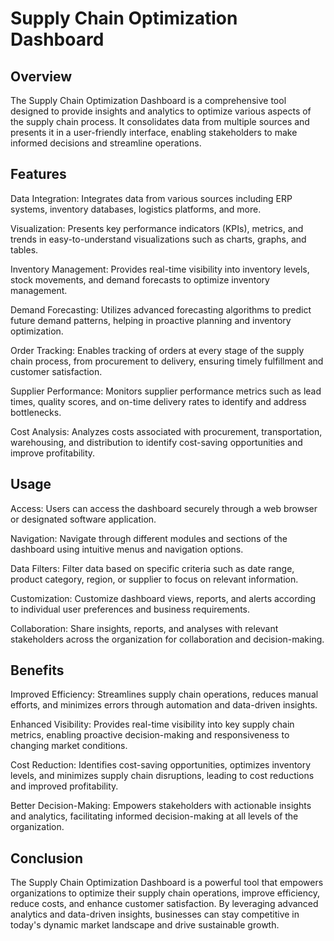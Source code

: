 # Supply Chain Optimization Dashboard

## Overview

The Supply Chain Optimization Dashboard is a comprehensive tool designed to provide insights and analytics to optimize various aspects of the supply chain process. It consolidates data from multiple sources and presents it in a user-friendly interface, enabling stakeholders to make informed decisions and streamline operations.

## Features

Data Integration: Integrates data from various sources including ERP systems, inventory databases, logistics platforms, and more.

Visualization: Presents key performance indicators (KPIs), metrics, and trends in easy-to-understand visualizations such as charts, graphs, and tables.

Inventory Management: Provides real-time visibility into inventory levels, stock movements, and demand forecasts to optimize inventory management.

Demand Forecasting: Utilizes advanced forecasting algorithms to predict future demand patterns, helping in proactive planning and inventory optimization.

Order Tracking: Enables tracking of orders at every stage of the supply chain process, from procurement to delivery, ensuring timely fulfillment and customer satisfaction.

Supplier Performance: Monitors supplier performance metrics such as lead times, quality scores, and on-time delivery rates to identify and address bottlenecks.

Cost Analysis: Analyzes costs associated with procurement, transportation, warehousing, and distribution to identify cost-saving opportunities and improve profitability.

## Usage

Access: Users can access the dashboard securely through a web browser or designated software application.

Navigation: Navigate through different modules and sections of the dashboard using intuitive menus and navigation options.

Data Filters: Filter data based on specific criteria such as date range, product category, region, or supplier to focus on relevant information.

Customization: Customize dashboard views, reports, and alerts according to individual user preferences and business requirements.

Collaboration: Share insights, reports, and analyses with relevant stakeholders across the organization for collaboration and decision-making.

## Benefits

Improved Efficiency: Streamlines supply chain operations, reduces manual efforts, and minimizes errors through automation and data-driven insights.

Enhanced Visibility: Provides real-time visibility into key supply chain metrics, enabling proactive decision-making and responsiveness to changing market conditions.

Cost Reduction: Identifies cost-saving opportunities, optimizes inventory levels, and minimizes supply chain disruptions, leading to cost reductions and improved profitability.

Better Decision-Making: Empowers stakeholders with actionable insights and analytics, facilitating informed decision-making at all levels of the organization.

## Conclusion

The Supply Chain Optimization Dashboard is a powerful tool that empowers organizations to optimize their supply chain operations, improve efficiency, reduce costs, and enhance customer satisfaction. By leveraging advanced analytics and data-driven insights, businesses can stay competitive in today's dynamic market landscape and drive sustainable growth.
